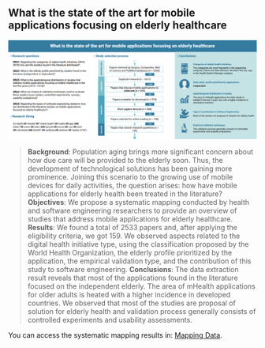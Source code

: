 ## What is the state of the art for mobile applications focusing on elderly healthcare

![alt text](https://github.com/great-ufc/mHealthMapping/raw/master/GraphicalAbstract.PNG "Graphical Abstract")

> **Background**: Population aging brings more significant concern about how due care will be provided to the elderly soon. Thus, the development of technological solutions has been gaining more prominence. Joining this scenario to the growing use of mobile devices for daily activities, the question arises: how have mobile applications for elderly health been treated in the literature?
> **Objectives**: We propose a systematic mapping conducted by health and software engineering researchers to provide an overview of studies that address mobile applications for elderly healthcare.
> **Results**: We found a total of 2533 papers and, after applying the eligibility criteria, we got 159. We observed aspects related to the digital health initiative type, using the classification proposed by the World Health Organization, the elderly profile prioritized by the application, the empirical validation type, and the contribution of this study to software engineering.
> **Conclusions**: The data extraction result reveals that most of the applications found in the literature focused on the independent elderly. The area of mHealth applications for older adults is heated with a higher incidence in developed countries. We observed that most of the studies are proposal of solution for elderly health and validation process generally consists of controlled experiments and usability assessments.

You can access the systematic mapping results in: [Mapping Data](https://docs.google.com/spreadsheets/d/1F_X8VWKLKvmD-Xx9cucxslWUANtbwzUaZrBf2E59yic/edit?usp=sharing").

